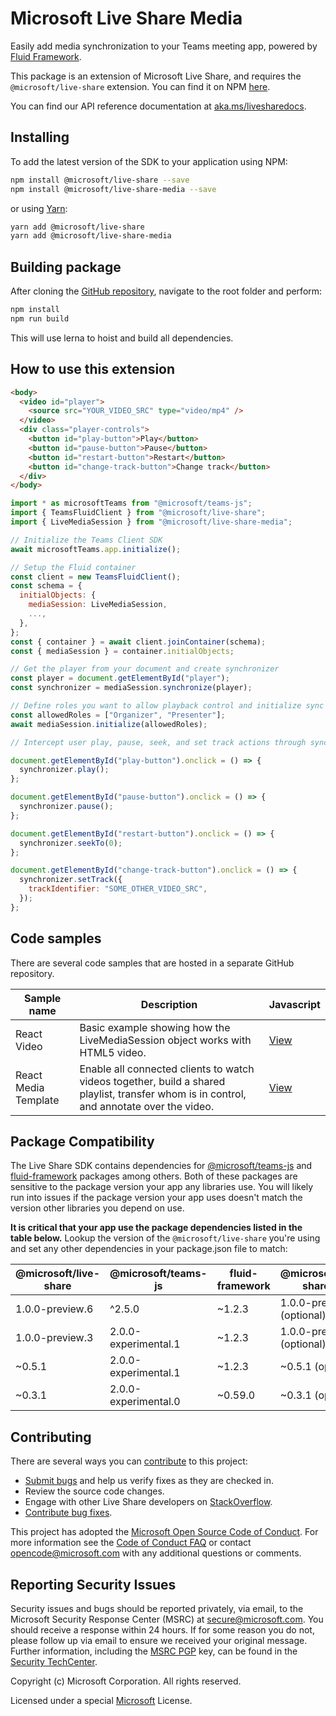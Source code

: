 # Microsoft Live Share Media

Easily add media synchronization to your Teams meeting app, powered by [Fluid Framework](https://fluidframework.com/).

This package is an extension of Microsoft Live Share, and requires the `@microsoft/live-share` extension. You can find it on NPM [here](https://www.npmjs.com/package/@microsoft/live-share).

You can find our API reference documentation at [aka.ms/livesharedocs](https://aka.ms/livesharedocs).

## Installing

To add the latest version of the SDK to your application using NPM:

```bash
npm install @microsoft/live-share --save
npm install @microsoft/live-share-media --save
```

or using [Yarn](https://yarnpkg.com/):

```bash
yarn add @microsoft/live-share
yarn add @microsoft/live-share-media
```

## Building package

After cloning the [GitHub repository](https://www.github.com/microsoft/live-share-sdk), navigate to the root folder and perform:

```bash
npm install
npm run build
```

This will use lerna to hoist and build all dependencies.

## How to use this extension

```html
<body>
  <video id="player">
    <source src="YOUR_VIDEO_SRC" type="video/mp4" />
  </video>
  <div class="player-controls">
    <button id="play-button">Play</button>
    <button id="pause-button">Pause</button>
    <button id="restart-button">Restart</button>
    <button id="change-track-button">Change track</button>
  </div>
</body>
```

```javascript
import * as microsoftTeams from "@microsoft/teams-js";
import { TeamsFluidClient } from "@microsoft/live-share";
import { LiveMediaSession } from "@microsoft/live-share-media";

// Initialize the Teams Client SDK
await microsoftTeams.app.initialize();

// Setup the Fluid container
const client = new TeamsFluidClient();
const schema = {
  initialObjects: {
    mediaSession: LiveMediaSession,
    ...,
  },
};
const { container } = await client.joinContainer(schema);
const { mediaSession } = container.initialObjects;

// Get the player from your document and create synchronizer
const player = document.getElementById("player");
const synchronizer = mediaSession.synchronize(player);

// Define roles you want to allow playback control and initialize sync
const allowedRoles = ["Organizer", "Presenter"];
await mediaSession.initialize(allowedRoles);

// Intercept user play, pause, seek, and set track actions through synchronizer

document.getElementById("play-button").onclick = () => {
  synchronizer.play();
};

document.getElementById("pause-button").onclick = () => {
  synchronizer.pause();
};

document.getElementById("restart-button").onclick = () => {
  synchronizer.seekTo(0);
};

document.getElementById("change-track-button").onclick = () => {
  synchronizer.setTrack({
    trackIdentifier: "SOME_OTHER_VIDEO_SRC",
  });
};
```

## Code samples

There are several code samples that are hosted in a separate GitHub repository.

| Sample name          | Description                                                                                                                               | Javascript                                     |
| -------------------- | ----------------------------------------------------------------------------------------------------------------------------------------- | ---------------------------------------------- |
| React Video          | Basic example showing how the LiveMediaSession object works with HTML5 video.                                                        | [View](https://aka.ms/liveshare-reactvideo)    |
| React Media Template | Enable all connected clients to watch videos together, build a shared playlist, transfer whom is in control, and annotate over the video. | [View](https://aka.ms/liveshare-mediatemplate) |

## Package Compatibility

The Live Share SDK contains dependencies for [@microsoft/teams-js](https://www.npmjs.com/package/@microsoft/teams-js) and [fluid-framework](https://www.npmjs.com/package/fluid-framework) packages among others. Both of these packages are sensitive to the package version your app any libraries use. You will likely run into issues if the package version your app uses doesn't match the version other libraries you depend on use.

**It is critical that your app use the package dependencies listed in the table below.** Lookup the version of the `@microsoft/live-share` you're using and set any other dependencies in your package.json file to match:

| @microsoft/live-share | @microsoft/teams-js  | fluid-framework | @microsoft/live-share-\*   | @fluidframework/azure-client | @microsoft/TeamsFx              | @microsoft/TeamsFx-react        |
| --------------------- | -------------------- | --------------- | -------------------------- | ---------------------------- | ------------------------------- | ------------------------------- |
| 1.0.0-preview.6       | ^2.5.0               | ~1.2.3          | 1.0.0-preview.6 (optional) | ~1.0.2 (optional)            | ^2.5.0 (optional)               | ^2.5.0 (optional)               |
| 1.0.0-preview.3       | 2.0.0-experimental.1 | ~1.2.3          | 1.0.0-preview.3 (optional) | ~1.0.2 (optional)            | 2.0.0-experimental.0 (optional) | 2.0.0-experimental.0 (optional) |
| ~0.5.1                | 2.0.0-experimental.1 | ~1.2.3          | ~0.5.1 (optional)          | ~1.0.2 (optional)            | 2.0.0-experimental.0 (optional) | 2.0.0-experimental.0 (optional) |
| ~0.3.1                | 2.0.0-experimental.0 | ~0.59.0         | ~0.3.1 (optional)          | ~0.59.0 (optional)           | 2.0.0-experimental.0 (optional) | 2.0.0-experimental.0 (optional) |

## Contributing

There are several ways you can [contribute](../../CONTRIBUTING.md) to this project:

- [Submit bugs](https://github.com/microsoft/live-share-sdk/issues) and help us verify fixes as they are checked in.
- Review the source code changes.
- Engage with other Live Share developers on [StackOverflow](https://stackoverflow.com/questions/tagged/live-share).
- [Contribute bug fixes](../../CONTRIBUTING.md).

This project has adopted the [Microsoft Open Source Code of Conduct](https://opensource.microsoft.com/codeofconduct/). For more information see the [Code of Conduct FAQ](https://opensource.microsoft.com/codeofconduct/faq/) or contact opencode@microsoft.com with any additional questions or comments.

## Reporting Security Issues

Security issues and bugs should be reported privately, via email, to the Microsoft Security Response Center (MSRC) at secure@microsoft.com. You should receive a response within 24 hours. If for some reason you do not, please follow up via email to ensure we received your original message. Further information, including the [MSRC PGP](https://technet.microsoft.com/en-us/security/dn606155) key, can be found in the [Security TechCenter](https://technet.microsoft.com/en-us/security/default).

Copyright (c) Microsoft Corporation. All rights reserved.

Licensed under a special [Microsoft](../../LICENSE) License.
